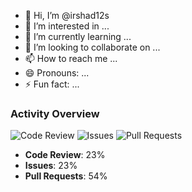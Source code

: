 - 👋 Hi, I’m @irshad12s
- 👀 I’m interested in ...
- 🌱 I’m currently learning ...
- 💞️ I’m looking to collaborate on ...
- 📫 How to reach me ...
- 😄 Pronouns: ...
- ⚡ Fun fact: ...
### Activity Overview
![Code Review](https://img.shields.io/badge/Code%20review-23%25-brightgreen)
![Issues](https://img.shields.io/badge/Issues-23%25-blue)
![Pull Requests](https://img.shields.io/badge/Pull%20requests-54%25-orange)

- **Code Review**: 23%
- **Issues**: 23%
- **Pull Requests**: 54%

<!---
irshad12s/irshad12s is a ✨ special ✨ repository because its `README.md` (this file) appears on your GitHub profile.
You can click the Preview link to take a look at your changes.
--->
